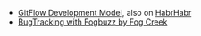 - [GitFlow Development Model](http://nvie.com/posts/a-successful-git-branching-model/), also on [HabrHabr](http://habrahabr.ru/post/189046/)
- [BugTracking with Fogbuzz by Fog Creek](http://www.fogcreek.com/fogbugz/)
